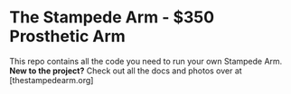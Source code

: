 # The Stampede Arm - $350 Prosthetic Arm
This repo contains all the code you need to run your own Stampede Arm.
__New to the project?__ Check out all the docs and photos over at [thestampedearm.org]
